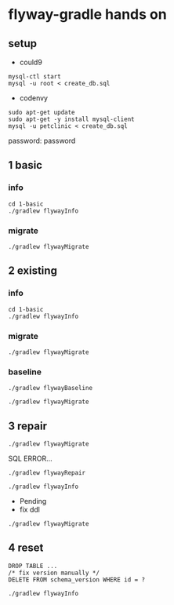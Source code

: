 
# flyway-gradle hands on

## setup

- could9

```
mysql-ctl start
mysql -u root < create_db.sql
```

- codenvy

```
sudo apt-get update
sudo apt-get -y install mysql-client
mysql -u petclinic < create_db.sql
```

password: password


## 1 basic

### info

```
cd 1-basic
./gradlew flywayInfo
```

### migrate

```
./gradlew flywayMigrate
```

## 2 existing

### info

```
cd 1-basic
./gradlew flywayInfo
```

### migrate

```
./gradlew flywayMigrate
```

### baseline

```
./gradlew flywayBaseline
```

```
./gradlew flywayMigrate
```

## 3 repair

```
./gradlew flywayMigrate
```

SQL ERROR...

```
./gradlew flywayRepair
```

```
./gradlew flywayInfo
```

- Pending
- fix ddl

```
./gradlew flywayMigrate
```

## 4 reset

```
DROP TABLE ...
/* fix version manually */
DELETE FROM schema_version WHERE id = ?
```

```
./gradlew flywayInfo
```




